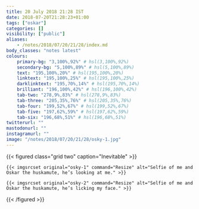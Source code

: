 ```yaml
---
title: 20 July 2018 21:28 IST
date: 2018-07-20T21:28:23+01:00
tags: ["oskar"]
categories: []
visibility: ["public"]
aliases:
    - /notes/2018/07/20/21/28/index.md
body_classes: "notes latest"
colours:
    primary-bg: "3,100%,92%" # hsl(3,100%,92%)
    secondary-bg: "5,100%,89%" # hsl(5,100%,89%)
    text: "195,100%,20%" # hsl(195,100%,20%)
    linktext: "195,100%,25%" # hsl(195,100%,25%)
    darklinktext: "195,70%,14%" # hsl(195,70%,14%)
    brilliant: "196,100%,42%" # hsl(196,100%,42%)
    tab-two: "278,9%,83%" # hsl(278,9%,83%)
    tab-three: "205,35%,76%" # hsl(205,35%,76%)
    tab-four: "199,52%,67%" # hsl(199,52%,67%)
    tab-five: "197,62%,59%" # hsl(197,62%,59%)
    tab-six: "196,68%,51%" # hsl(196,68%,51%)
twitterurl: ""
mastodonurl: ""
instagramurl: ""
image: "/notes/2018/07/20/21/28/osky-1.jpg"
---
```


{{< figured class="grid two" caption="Inevitable" >}}

    {{< imgsrcset original="osky-1" command="Resize" alt="Selfie of me and Oskar the huskamute, he’s looking at me." >}}

    {{< imgsrcset original="osky-2" command="Resize" alt="Selfie of me and Oskar the huskamute, he’s licking my face." >}}

{{< /figured >}}